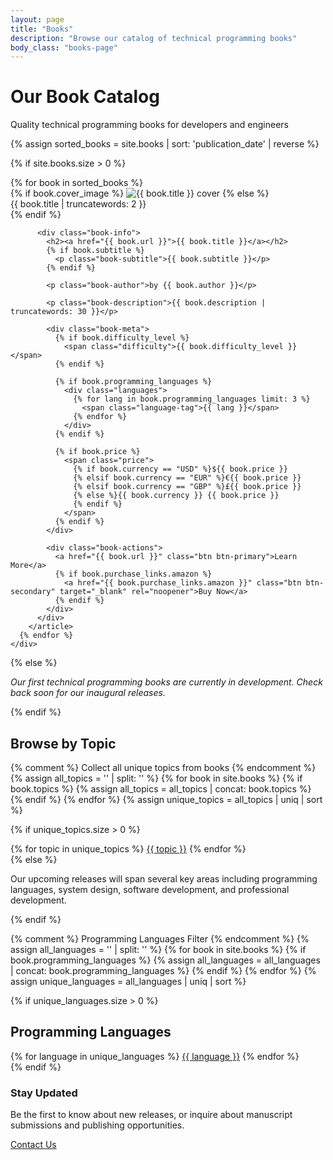 ```yaml
---
layout: page
title: "Books"
description: "Browse our catalog of technical programming books"
body_class: "books-page"
---
```


<div class="page-header">
  <h1>Our Book Catalog</h1>
  <p>Quality technical programming books for developers and engineers</p>
</div>

<section class="books-collection">
  {% assign sorted_books = site.books | sort: 'publication_date' | reverse %}
  
  {% if site.books.size > 0 %}
    <div class="books-grid">
      {% for book in sorted_books %}
        <article class="book-card">
          <div class="book-cover">
            {% if book.cover_image %}
              <img src="{{ book.cover_image }}" alt="{{ book.title }} cover" loading="lazy">
            {% else %}
              <div class="placeholder-cover">
                <span>{{ book.title | truncatewords: 2 }}</span>
              </div>
            {% endif %}
          </div>
          
          <div class="book-info">
            <h2><a href="{{ book.url }}">{{ book.title }}</a></h2>
            {% if book.subtitle %}
              <p class="book-subtitle">{{ book.subtitle }}</p>
            {% endif %}
            
            <p class="book-author">by {{ book.author }}</p>
            
            <p class="book-description">{{ book.description | truncatewords: 30 }}</p>
            
            <div class="book-meta">
              {% if book.difficulty_level %}
                <span class="difficulty">{{ book.difficulty_level }}</span>
              {% endif %}
              
              {% if book.programming_languages %}
                <div class="languages">
                  {% for lang in book.programming_languages limit: 3 %}
                    <span class="language-tag">{{ lang }}</span>
                  {% endfor %}
                </div>
              {% endif %}
              
              {% if book.price %}
                <span class="price">
                  {% if book.currency == "USD" %}${{ book.price }}
                  {% elsif book.currency == "EUR" %}€{{ book.price }}
                  {% elsif book.currency == "GBP" %}£{{ book.price }}
                  {% else %}{{ book.currency }} {{ book.price }}
                  {% endif %}
                </span>
              {% endif %}
            </div>
            
            <div class="book-actions">
              <a href="{{ book.url }}" class="btn btn-primary">Learn More</a>
              {% if book.purchase_links.amazon %}
                <a href="{{ book.purchase_links.amazon }}" class="btn btn-secondary" target="_blank" rel="noopener">Buy Now</a>
              {% endif %}
            </div>
          </div>
        </article>
      {% endfor %}
    </div>
  {% else %}
    <div class="coming-soon-notice">
      <p><em>Our first technical programming books are currently in development. Check back soon for our inaugural releases.</em></p>
    </div>
  {% endif %}
</section>

<section class="book-categories">
  <h2>Browse by Topic</h2>
  
  {% comment %} Collect all unique topics from books {% endcomment %}
  {% assign all_topics = '' | split: '' %}
  {% for book in site.books %}
    {% if book.topics %}
      {% assign all_topics = all_topics | concat: book.topics %}
    {% endif %}
  {% endfor %}
  {% assign unique_topics = all_topics | uniq | sort %}
  
  {% if unique_topics.size > 0 %}
    <div class="topic-tags">
      {% for topic in unique_topics %}
        <a href="#" class="topic-tag" data-topic="{{ topic | slugify }}">{{ topic }}</a>
      {% endfor %}
    </div>
  {% else %}
    <p>Our upcoming releases will span several key areas including programming languages, system design, software development, and professional development.</p>
  {% endif %}
</section>

{% comment %} Programming Languages Filter {% endcomment %}
{% assign all_languages = '' | split: '' %}
{% for book in site.books %}
  {% if book.programming_languages %}
    {% assign all_languages = all_languages | concat: book.programming_languages %}
  {% endif %}
{% endfor %}
{% assign unique_languages = all_languages | uniq | sort %}

{% if unique_languages.size > 0 %}
<section class="programming-languages">
  <h2>Programming Languages</h2>
  <div class="language-filter">
    {% for language in unique_languages %}
      <a href="#" class="language-tag" data-language="{{ language | slugify }}">{{ language }}</a>
    {% endfor %}
  </div>
</section>
{% endif %}

<section class="update-cta">
  <h3>Stay Updated</h3>
  <p>Be the first to know about new releases, or inquire about manuscript submissions and publishing opportunities.</p>
  <a href="/contact" class="btn btn-primary">Contact Us</a>
</section>